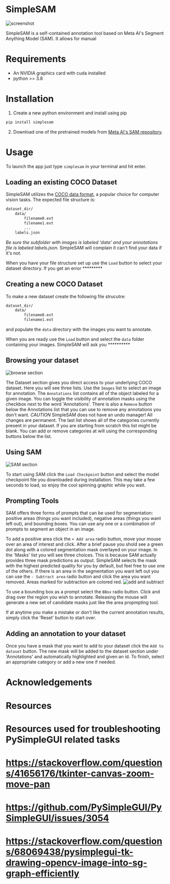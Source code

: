 # SimpleSAM
![screenshot](media/screenshot.jpg)

SimpleSAM is a self-contained annotation tool based on Meta AI's Segment Anything Model (SAM). It allows for manual 

# Requirements
* An NVIDIA graphics card with cuda installed
* python >= 3.8

# Installation
1. Create a new python environment and install using pip
```bash
pip install simplesam
```
2. Download one of the pretrained models from [Meta AI's SAM repository](https://github.com/facebookresearch/segment-anything/).

# Usage
To launch the app just type `simplesam` in your terminal and hit enter.

## Loading an existing COCO Dataset
SimpleSAM utilizes the [COCO data format](https://cocodataset.org/#format-data), a popular choice for computer vision tasks.  The expected file structure is:
```bash
dataset_dir/
    data/
        filename0.ext
        filename1.ext
        ...
    labels.json
```
*Be sure the subfolder with images is labeled 'data' and your annotations file is labeled labels.json.* SimpleSAM will complain it can't find your data if it's not.

When you have your file structure set up use the `Load` button to select your dataset directory.  If you get an error *********

## Creating a new COCO Dataset
To make a new dataset create the following file strucutre:
```bash
dataset_dir/
    data/
        filename0.ext
        filename1.ext
```
and populate the `data` directory with the images you want to annotate.

When you are ready use the `Load` button and select the `data` folder containing your images.  SimpleSAM will ask you **********

## Browsing your dataset
![browse section](media/dataset_section.jpg)

The Dataset section gives you direct access to your underlying COCO dataset.  Here you will see three lists.  Use the `Images` list to select an image for annotation. The `Annotations` list contains all of the object labeled for a given image.  You can toggle the visibility of annotation masks using the checkbox next to the word 'Annotations'. There is also a `Remove` button below the Annotations list that you can use to remove any annotations you don't want. *CAUTION* SimpleSAM does not have an undo manager!  All changes are permanent.  The last list shows all of the categories currently present in your dataset.  If you are starting from scratch this list might be blank.  You can add or remove categories at will using the corresponding buttons below the list.

## Using SAM
![SAM section](media/sam_section.jpg)

To start using SAM click the `Load Checkpoint` button and select the model checkpoint file you downloaded during installation.  This may take a few seconds to load, so enjoy the cool spinning graphic while you wait.

## Prompting Tools
SAM offers three forms of prompts that can be used for segmentation: positive areas (things you want included), negative areas (things you want left out), and bounding boxes.  You can use any one or a combination of prompts to segment an object in an image.  

To add a positive area click the `+ Add area` radio button, move your mouse over an area of interest and click.  After a brief pause you shold see a green dot along with a colored segmentation mask overlayed on your image.  In the 'Masks' list you will see three choices.  This is because SAM actually provides three mask predictions as output.  SimpleSAM selects the mask with the highest predicted quality for you by default, but feel free to use one of the others.  If there is an area in the segmentation you want left out you can use the `- Subtract area` radio button and click the area you want removed.  Areas marked for subtraction are colored red.
![add and subtract](media/add_and_subtract.jpg)

To use a bounding box as a prompt select the `BBox` radio button.  Click and drag over the region you wish to annotate.  Releasing the mouse will generate a new set of candidate masks just like the area propmpting tool.   


If at anytime you make a mistake or don't like the current annotation results, simply click the 'Reset' button to start over.

## Adding an annotation to your dataset
Once you have a mask that you want to add to your dataset click the `Add to dataset` button.  The new mask will be added to the dataset section under 'Annotations' and automatically highlighted and given an id.  To finish, select an appropriate category or add a new one if needed.



# Acknowledgements

# Resources
# Resources used for troubleshooting PySimpleGUI related tasks
# https://stackoverflow.com/questions/41656176/tkinter-canvas-zoom-move-pan
# https://github.com/PySimpleGUI/PySimpleGUI/issues/3054
# https://stackoverflow.com/questions/68069438/pysimplegui-tk-drawing-opencv-image-into-sg-graph-efficiently